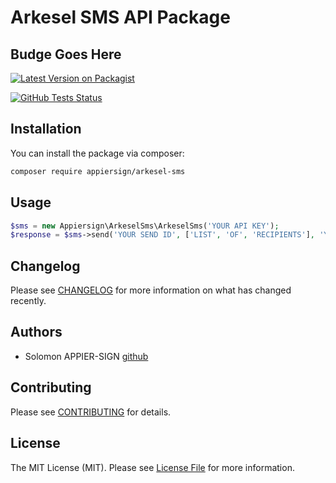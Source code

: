 # Arkesel SMS API Package

## Budge Goes Here

[![Latest Version on Packagist](https://img.shields.io/packagist/v/vendor_name/package_name.svg?style=flat-square)](https://packagist.org/packages/vendor_name/package_name)

[![GitHub Tests Status](https://img.shields.io/github/workflow/status/vendor_name/package_name/Tests?label=Tests)](https://github.com/vendor_name/package_name/actions?query=workflow%3ATests+branch%3Amaster)


## Installation

You can install the package via composer:

```bash
composer require appiersign/arkesel-sms
```

## Usage

```php
$sms = new Appiersign\ArkeselSms\ArkeselSms('YOUR API KEY');
$response = $sms->send('YOUR SEND ID', ['LIST', 'OF', 'RECIPIENTS'], 'YOUR MESSAGE!');;
```

## Changelog

Please see [CHANGELOG](CHANGELOG.md) for more information on what has changed recently.

## Authors
- Solomon APPIER-SIGN [github](https://github.com/appiersign)

## Contributing

Please see [CONTRIBUTING](.github/CONTRIBUTING.md) for details.

## License

The MIT License (MIT). Please see [License File](LICENSE.md) for more information.
